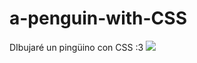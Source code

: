 # a-penguin-with-CSS
DIbujaré un pingüino con CSS :3
![](https://res.cloudinary.com/tuncar/image/upload/v1598565275/Free-Folder/Pinguino_fofn5b.jpg)